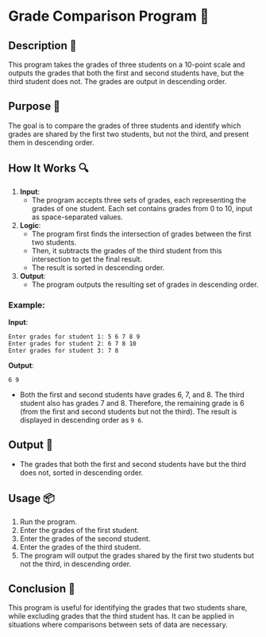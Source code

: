 # Grade Comparison Program 📝

## Description 📝

This program takes the grades of three students on a 10-point scale and outputs the grades that both the first and second students have, but the third student does not. The grades are output in descending order.

## Purpose 🎯

The goal is to compare the grades of three students and identify which grades are shared by the first two students, but not the third, and present them in descending order.

## How It Works 🔍

1. **Input**:
    - The program accepts three sets of grades, each representing the grades of one student. Each set contains grades from 0 to 10, input as space-separated values.
2. **Logic**:
    - The program first finds the intersection of grades between the first two students.
    - Then, it subtracts the grades of the third student from this intersection to get the final result.
    - The result is sorted in descending order.
3. **Output**:
    - The program outputs the resulting set of grades in descending order.

### Example:

**Input**:

```
Enter grades for student 1: 5 6 7 8 9
Enter grades for student 2: 6 7 8 10
Enter grades for student 3: 7 8
```

**Output**:

```
6 9
```

-   Both the first and second students have grades 6, 7, and 8. The third student also has grades 7 and 8. Therefore, the remaining grade is 6 (from the first and second students but not the third). The result is displayed in descending order as `9 6`.

## Output 📜

-   The grades that both the first and second students have but the third does not, sorted in descending order.

## Usage 📦

1. Run the program.
2. Enter the grades of the first student.
3. Enter the grades of the second student.
4. Enter the grades of the third student.
5. The program will output the grades shared by the first two students but not the third, in descending order.

## Conclusion 🚀

This program is useful for identifying the grades that two students share, while excluding grades that the third student has.
It can be applied in situations where comparisons between sets of data are necessary.
